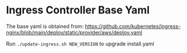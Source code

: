 # Ingress Controller Base Yaml
The base yaml is obtained from:
https://github.com/kubernetes/ingress-nginx/blob/main/deploy/static/provider/aws/deploy.yaml


Run `./update-ingress.sh NEW_VERSION` to upgrade install.yaml
